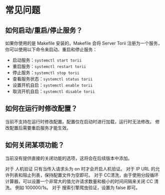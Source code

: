 # 常见问题

## 如何启动/重启/停止服务？

如果你使用的是 Makefile 安装的，Makefile 会将 Server Torii 注册为一个服务，你可以使用以下命令来启动、重启和停止服务：
- 启动服务：`systemctl start torii`
- 重启服务：`systemctl restart torii`
- 停止服务：`systemctl stop torii`
- 查看服务状态：`systemctl status torii`
- 设置开机自启：`systemctl enable torii`
- 取消开机自启：`systemctl disable torii`


## 如何在运行时修改配置？

当前不支持在运行时修改配置。配置仅在启动时进行加载，运行时无法修改。
修改配置后需要重启服务才能生效。

## 如何关闭某项功能？

当前没有提供直接的关闭功能的选项，这将会在后续版本中添加。

对于 人机验证 只有当传入请求头为 on 时才会开启人机验证。
对于 IP URL 的允许列表和阻止列表，保持配置文件为空即可。
对于 CC清洗，由于使用分段循环计算器，可以设置一个非常大的值允许请求数量和极小的时间间隔来关闭 CC 清洗。 例如 100000/1s。
对于 搜索引擎爬虫验证，设置为 false 即可。
